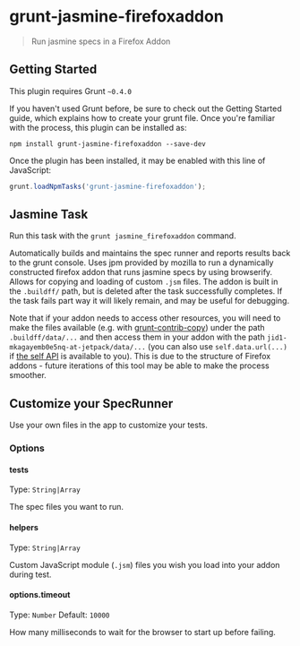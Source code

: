 # grunt-jasmine-firefoxaddon

> Run jasmine specs in a Firefox Addon


Getting Started
---------------

This plugin requires Grunt ```~0.4.0```

If you haven't used Grunt before, be sure to check out the Getting Started
guide, which explains how to create your grunt file. Once you're familiar with
the process, this plugin can be installed as:

```shell
npm install grunt-jasmine-firefoxaddon --save-dev
```

Once the plugin has been installed, it may be enabled with this line of
JavaScript:
```javascript
grunt.loadNpmTasks('grunt-jasmine-firefoxaddon');
```

Jasmine Task
------------

Run this task with the ```grunt jasmine_firefoxaddon``` command.

Automatically builds and maintains the spec runner and reports results back to
the grunt console. Uses jpm provided by mozilla to run a dynamically constructed
firefox addon that runs jasmine specs by using browserify. Allows for copying
and loading of custom `.jsm` files. The addon is built in the `.buildff/` path,
but is deleted after the task successfully completes. If the task fails part
way it will likely remain, and may be useful for debugging.

Note that if your addon needs to access other resources, you will need to make
the files available (e.g. with
[grunt-contrib-copy](https://www.npmjs.com/package/grunt-contrib-copy)) under
the path `.buildff/data/...` and then access them in your addon with the path
`jid1-mkagayemb0e5nq-at-jetpack/data/...` (you can also use `self.data.url(...)`
if
[the self API](https://developer.mozilla.org/en-US/Add-ons/SDK/High-Level_APIs/self)
is available to you). This is due to the structure of Firefox addons - future
iterations of this tool may be able to make the process smoother.


Customize your SpecRunner
-------------------------

Use your own files in the app to customize your tests. 


### Options

#### tests
Type: `String|Array`

The spec files you want to run.

#### helpers
Type: `String|Array`

Custom JavaScript module (`.jsm`) files you wish you load into your addon during
test.

#### options.timeout
Type: `Number`
Default: `10000`

How many milliseconds to wait for the browser to start up before failing.
